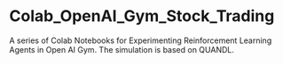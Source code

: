 # Colab_OpenAI_Gym_Stock_Trading
A series of Colab Notebooks for Experimenting Reinforcement Learning Agents in Open AI Gym. The simulation is based on QUANDL.
